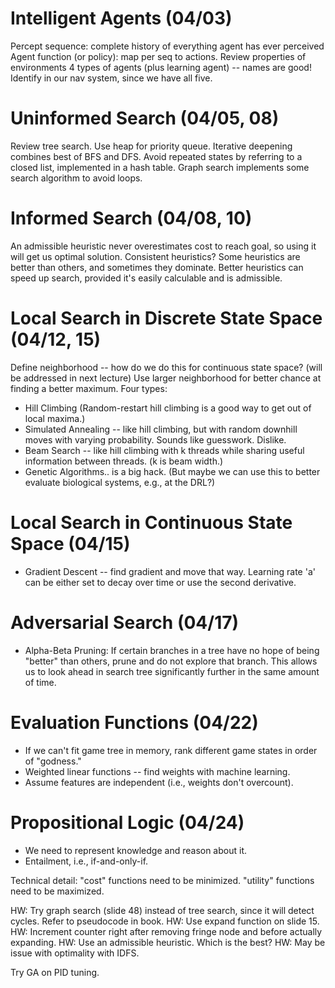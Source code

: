 

# Intelligent Agents (04/03)
<!-- Try incorporating this into OSUAR nav code -->
Percept sequence: complete history of everything agent has ever perceived
Agent function (or policy): map per seq to actions.
Review properties of environments
4 types of agents (plus learning agent) -- names are good! Identify in our nav system, since we have all five.

# Uninformed Search (04/05, 08)
Review tree search.
Use heap for priority queue.
Iterative deepening combines best of BFS and DFS.
Avoid repeated states by referring to a closed list, implemented in a hash table.
Graph search implements some search algorithm to avoid loops.

# Informed Search (04/08, 10)
An admissible heuristic never overestimates cost to reach goal, so using it will get us optimal solution.
Consistent heuristics?
Some heuristics are better than others, and sometimes they dominate. Better heuristics can speed up search, provided it's easily calculable and is admissible.

# Local Search in Discrete State Space (04/12, 15)
Define neighborhood -- how do we do this for continuous state space? (will be addressed in next lecture)
Use larger neighborhood for better chance at finding a better maximum.
Four types:
  * Hill Climbing (Random-restart hill climbing is a good way to get out of local maxima.)
  * Simulated Annealing -- like hill climbing, but with random downhill moves with varying probability. Sounds like guesswork. Dislike.
  * Beam Search -- like hill climbing with k threads while sharing useful information between threads. (k is beam width.)
  * Genetic Algorithms.. is a big hack. (But maybe we can use this to better evaluate biological systems, e.g., at the DRL?)

# Local Search in Continuous State Space (04/15)
  * Gradient Descent -- find gradient and move that way. Learning rate 'a' can be either set to decay over time or use the second derivative.

# Adversarial Search (04/17)
  * Alpha-Beta Pruning: If certain branches in a tree have no hope of being "better" than others, prune and do not explore that branch. This allows us to look ahead in search tree significantly further in the same amount of time.

# Evaluation Functions (04/22)
  * If we can't fit game tree in memory, rank different game states in order of "godness."
  * Weighted linear functions -- find weights with machine learning.
  * Assume features are independent (i.e., weights don't overcount).

# Propositional Logic (04/24)
  * We need to represent knowledge and reason about it.
  * Entailment, i.e., if-and-only-if.

Technical detail: "cost" functions need to be minimized. "utility" functions need to be maximized.

HW: Try graph search (slide 48) instead of tree search, since it will detect cycles. Refer to pseudocode in book.
HW: Use expand function on slide 15.
HW: Increment counter right after removing fringe node and before actually expanding.
HW: Use an admissible heuristic. Which is the best?
HW: May be issue with optimality with IDFS.

Try GA on PID tuning.


<!--
vim: syntax=markdown
-->

